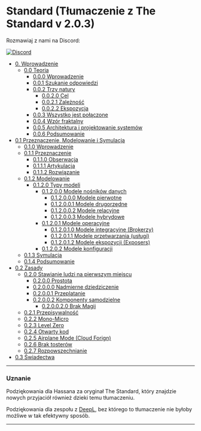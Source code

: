 # Standard (Tłumaczenie z The Standard v 2.0.3)

Rozmawiaj z nami na Discord:

[![Discord](https://discord.com/api/guilds/934130100008538142/widget.png?style=banner2)](https://discord.gg/vdPZ7hS52X)

- [0. Wprowadzenie](https://github.com/hassanhabib/The-Standard-Polish/blob/main/0.%20Wprowadzenie/0.%20Wprowadzenie.md)
  - [0.0 Teoria](https://github.com/hassanhabib/The-Standard-Polish/blob/main/0.%20Wprowadzenie/0.0%20Teoria.md)
    - [0.0.0 Wprowadzenie](https://github.com/hassanhabib/The-Standard-Polish/blob/main/0.%20Wprowadzenie/0.0%20Teoria.md#000-wprowadzenie)
    - [0.0.1 Szukanie odpowiedzi](https://github.com/hassanhabib/The-Standard-Polish/blob/main/0.%20Wprowadzenie/0.0%20Teoria.md#001-szukanie-odpowiedzi)
    - [0.0.2 Trzy natury](https://github.com/hassanhabib/The-Standard-Polish/blob/main/0.%20Wprowadzenie/0.0%20Teoria.md#002-trzy-natury)
      - [0.0.2.0 Cel](https://github.com/hassanhabib/The-Standard-Polish/blob/main/0.%20Wprowadzenie/0.0%20Teoria.md#0020-cel-purpose)
      - [0.0.2.1 Zależność](https://github.com/hassanhabib/The-Standard-Polish/blob/main/0.%20Wprowadzenie/0.0%20Teoria.md#0021-zale%C5%BCno%C5%9B%C4%87-dependency)
      - [0.0.2.2 Ekspozycja](https://github.com/hassanhabib/The-Standard-Polish/blob/main/0.%20Wprowadzenie/0.0%20Teoria.md#0022-ekspozycja-exposure)
    - [0.0.3 Wszystko jest połączone](https://github.com/hassanhabib/The-Standard-Polish/blob/main/0.%20Wprowadzenie/0.0%20Teoria.md#003-wszystko-jest-po%C5%82%C4%85czone)
    - [0.0.4 Wzór fraktalny](https://github.com/hassanhabib/The-Standard-Polish/blob/main/0.%20Wprowadzenie/0.0%20Teoria.md#004-wz%C3%B3r-fraktalny)
    - [0.0.5 Architektura i projektowanie systemów](https://github.com/hassanhabib/The-Standard-Polish/blob/main/0.%20Wprowadzenie/0.0%20Teoria.md#005-architektura-i-projektowanie-system%C3%B3w)
    - [0.0.6 Podsumowanie](https://github.com/hassanhabib/The-Standard-Polish/blob/main/0.%20Wprowadzenie/0.0%20Teoria.md#006-podsumowanie)
- [0.1 Przeznaczenie, Modelowanie i Symulacja](https://github.com/hassanhabib/The-Standard-Polish/blob/main/0.%20Wprowadzenie/0.1%20Przeznaczenie%2C%20Modelowanie%20i%20Symulacja.md#01-przeznaczenie-modelowanie-i-symulacja)
    - [0.1.0 Wprowadzenie](https://github.com/hassanhabib/The-Standard-Polish/blob/main/0.%20Wprowadzenie/0.1%20Przeznaczenie%2C%20Modelowanie%20i%20Symulacja.md#010-wprowadzenie)
    - [0.1.1 Przeznaczenie](https://github.com/hassanhabib/The-Standard-Polish/blob/main/0.%20Wprowadzenie/0.1%20Przeznaczenie%2C%20Modelowanie%20i%20Symulacja.md#011-przeznaczenie)
      - [0.1.1.0 Obserwacja](https://github.com/hassanhabib/The-Standard-Polish/blob/main/0.%20Wprowadzenie/0.1%20Przeznaczenie%2C%20Modelowanie%20i%20Symulacja.md#0110-obserwacja)
      - [0.1.1.1 Artykulacja](https://github.com/hassanhabib/The-Standard-Polish/blob/main/0.%20Wprowadzenie/0.1%20Przeznaczenie%2C%20Modelowanie%20i%20Symulacja.md#0111-artykulacja)
      - [0.1.1.2 Rozwiązanie](https://github.com/hassanhabib/The-Standard-Polish/blob/main/0.%20Wprowadzenie/0.1%20Przeznaczenie%2C%20Modelowanie%20i%20Symulacja.md#0112-rozwi%C4%85zanie)
    - [0.1.2 Modelowanie](https://github.com/hassanhabib/The-Standard-Polish/blob/main/0.%20Wprowadzenie/0.1%20Przeznaczenie%2C%20Modelowanie%20i%20Symulacja.md#012-modelowanie)
      - [0.1.2.0 Typy modeli](https://github.com/hassanhabib/The-Standard-Polish/blob/main/0.%20Wprowadzenie/0.1%20Przeznaczenie%2C%20Modelowanie%20i%20Symulacja.md#0120-typy-modeli)
        - [0.1.2.0.0 Modele nośników danych](https://github.com/hassanhabib/The-Standard-Polish/blob/main/0.%20Wprowadzenie/0.1%20Przeznaczenie%2C%20Modelowanie%20i%20Symulacja.md#01200-modele-no%C5%9Bnik%C3%B3w-danych)
          - [0.1.2.0.0.0 Modele pierwotne](https://github.com/hassanhabib/The-Standard-Polish/blob/main/0.%20Wprowadzenie/0.1%20Przeznaczenie%2C%20Modelowanie%20i%20Symulacja.md#012000-modele-pierwotne)
          - [0.1.2.0.0.1 Modele drugorzędne](https://github.com/hassanhabib/The-Standard-Polish/blob/main/0.%20Wprowadzenie/0.1%20Przeznaczenie%2C%20Modelowanie%20i%20Symulacja.md#012001-modele-drugorz%C4%99dne)
          - [0.1.2.0.0.2 Modele relacyjne](https://github.com/hassanhabib/The-Standard-Polish/blob/main/0.%20Wprowadzenie/0.1%20Przeznaczenie%2C%20Modelowanie%20i%20Symulacja.md#012002-modele-relacyjne)
          - [0.1.2.0.0.3 Modele hybrydowe](https://github.com/hassanhabib/The-Standard-Polish/blob/main/0.%20Wprowadzenie/0.1%20Przeznaczenie%2C%20Modelowanie%20i%20Symulacja.md#012003-modele-hybrydowe)
        - [0.1.2.0.1 Modele operacyjne](https://github.com/hassanhabib/The-Standard-Polish/blob/main/0.%20Wprowadzenie/0.1%20Przeznaczenie%2C%20Modelowanie%20i%20Symulacja.md#01201-modele-operacyjne)
          - [0.1.2.0.1.0 Modele integracyjne (Brokerzy)](https://github.com/hassanhabib/The-Standard-Polish/blob/main/0.%20Wprowadzenie/0.1%20Przeznaczenie%2C%20Modelowanie%20i%20Symulacja.md#012010-modele-integracyjne-brokerzy)
          - [0.1.2.0.1.1 Modele przetwarzania (usługi)](https://github.com/hassanhabib/The-Standard-Polish/blob/main/0.%20Wprowadzenie/0.1%20Przeznaczenie%2C%20Modelowanie%20i%20Symulacja.md#012011-modele-przetwarzania-us%C5%82ugi)
          - [0.1.2.0.1.2 Modele ekspozycji (Exposers)](https://github.com/hassanhabib/The-Standard-Polish/blob/main/0.%20Wprowadzenie/0.1%20Przeznaczenie%2C%20Modelowanie%20i%20Symulacja.md#012012-modele-ekspozycji-exposers)
        - [0.1.2.0.2 Modele konfiguracji](https://github.com/hassanhabib/The-Standard-Polish/blob/main/0.%20Wprowadzenie/0.1%20Przeznaczenie%2C%20Modelowanie%20i%20Symulacja.md#01202-modele-konfiguracji)
    - [0.1.3 Symulacja](https://github.com/hassanhabib/The-Standard-Polish/blob/main/0.%20Wprowadzenie/0.1%20Przeznaczenie%2C%20Modelowanie%20i%20Symulacja.md#013-symulacja)
    - [0.1.4 Podsumowanie](https://github.com/hassanhabib/The-Standard-Polish/blob/main/0.%20Wprowadzenie/0.1%20Przeznaczenie%2C%20Modelowanie%20i%20Symulacja.md#014-podsumowanie)
- [0.2 Zasady](https://github.com/hassanhabib/The-Standard-Polish/blob/main/0.%20Wprowadzenie/0.2%20Zasady.md)
  - [0.2.0 Stawianie ludzi na pierwszym miejscu](https://github.com/hassanhabib/The-Standard-Polish/blob/main/0.%20Wprowadzenie/0.2%20Zasady.md#020-stawianie-ludzi-na-pierwszym-miejscu)
    - [0.2.0.0 Prostota](https://github.com/hassanhabib/The-Standard-Polish/blob/main/0.%20Wprowadzenie/0.2%20Zasady.md#0200-prostota)
     - [0.2.0.0.0 Nadmierne dziedziczenie](https://github.com/hassanhabib/The-Standard-Polish/blob/main/0.%20Wprowadzenie/0.2%20Zasady.md#0200-nadmierne-dziedziczenie)
     - [0.2.0.0.1 Przeplatanie](https://github.com/hassanhabib/The-Standard-Polish/blob/main/0.%20Wprowadzenie/0.2%20Zasady.md#0201-przeplatanie)
     - [0.2.0.0.2 Komponenty samodzielne](https://github.com/hassanhabib/The-Standard-Polish/blob/main/0.%20Wprowadzenie/0.2%20Zasady.md#0202-komponenty-samodzielne)
       - [0.2.0.0.2.0 Brak Magii](https://github.com/hassanhabib/The-Standard-Polish/blob/main/0.%20Wprowadzenie/0.2%20Zasady.md#02020-brak-magii)
  - [0.2.1 Przepisywalność](https://github.com/hassanhabib/The-Standard-Polish/blob/main/0.%20Wprowadzenie/0.2%20Zasady.md#021-przepisywalno%C5%9B%C4%87)
  - [0.2.2 Mono-Micro](https://github.com/hassanhabib/The-Standard-Polish/blob/main/0.%20Wprowadzenie/0.2%20Zasady.md#022-mono-micro)
  - [0.2.3 Level Zero](https://github.com/hassanhabib/The-Standard-Polish/blob/main/0.%20Wprowadzenie/0.2%20Zasady.md#023-level-zero)
  - [0.2.4 Otwarty kod](https://github.com/hassanhabib/The-Standard-Polish/blob/main/0.%20Wprowadzenie/0.2%20Zasady.md#024-otwarty-kod)
  - [0.2.5 Airplane Mode (Cloud Forign)](https://github.com/hassanhabib/The-Standard-Polish/blob/main/0.%20Wprowadzenie/0.2%20Zasady.md#025-airplane-mode-cloud-forign)
  - [0.2.6 Brak tosterów](https://github.com/hassanhabib/The-Standard-Polish/blob/main/0.%20Wprowadzenie/0.2%20Zasady.md#026-brak-toster%C3%B3w)
  - [0.2.7 Rozpowszechnianie](https://github.com/hassanhabib/The-Standard-Polish/blob/main/0.%20Wprowadzenie/0.2%20Zasady.md#027-rozpowszechnianie)
- [0.3 Świadectwa](https://github.com/hassanhabib/The-Standard-Polish/blob/main/0.%20Wprowadzenie/0.3%20%C5%9Awiadectwa.md#03-%C5%9Bwiadectwa)

---

<h3>Uznanie</h3>

Podziękowania dla Hassana za oryginał The Standard, który znajdzie nowych przyjaciół również dzieki temu tłumaczeniu.

Podziękowania dla zespołu z [DeepL](https://www.deepl.com/), bez którego to tłumaczenie nie byłoby możliwe w tak efektywny sposób.

---
